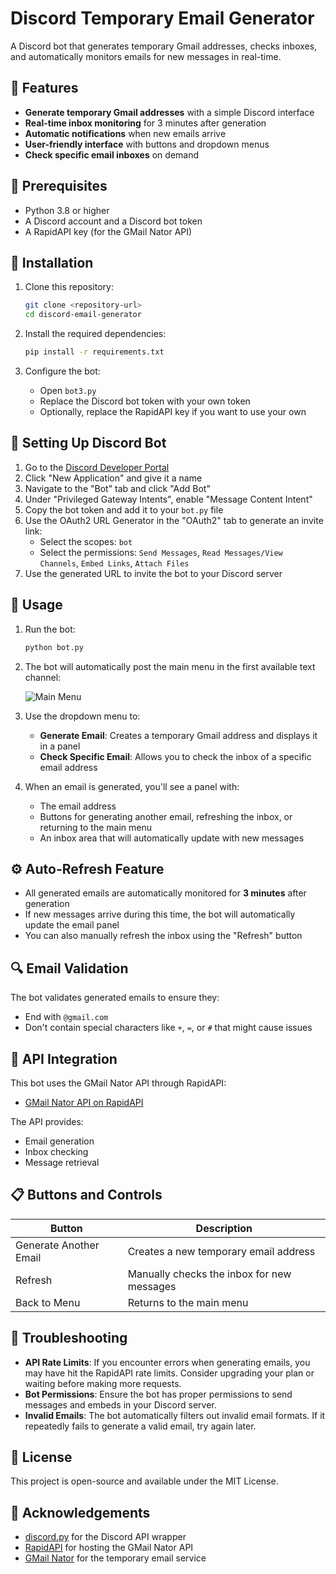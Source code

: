 # Discord Temporary Email Generator

A Discord bot that generates temporary Gmail addresses, checks inboxes, and automatically monitors emails for new messages in real-time.

## 📧 Features

- **Generate temporary Gmail addresses** with a simple Discord interface
- **Real-time inbox monitoring** for 3 minutes after generation
- **Automatic notifications** when new emails arrive
- **User-friendly interface** with buttons and dropdown menus
- **Check specific email inboxes** on demand

## 🔧 Prerequisites

- Python 3.8 or higher
- A Discord account and a Discord bot token
- A RapidAPI key (for the GMail Nator API)

## 🚀 Installation

1. Clone this repository:
   ```bash
   git clone <repository-url>
   cd discord-email-generator
   ```

2. Install the required dependencies:
   ```bash
   pip install -r requirements.txt
   ```

3. Configure the bot:
   - Open `bot3.py` 
   - Replace the Discord bot token with your own token
   - Optionally, replace the RapidAPI key if you want to use your own

## 🔐 Setting Up Discord Bot

1. Go to the [Discord Developer Portal](https://discord.com/developers/applications)
2. Click "New Application" and give it a name
3. Navigate to the "Bot" tab and click "Add Bot"
4. Under "Privileged Gateway Intents", enable "Message Content Intent"
5. Copy the bot token and add it to your `bot.py` file
6. Use the OAuth2 URL Generator in the "OAuth2" tab to generate an invite link:
   - Select the scopes: `bot`
   - Select the permissions: `Send Messages`, `Read Messages/View Channels`, `Embed Links`, `Attach Files`
7. Use the generated URL to invite the bot to your Discord server

## 📝 Usage

1. Run the bot:
   ```bash
   python bot.py
   ```

2. The bot will automatically post the main menu in the first available text channel:

   ![Main Menu]([https://imgur.com/dzaLDBo])

3. Use the dropdown menu to:
   - **Generate Email**: Creates a temporary Gmail address and displays it in a panel
   - **Check Specific Email**: Allows you to check the inbox of a specific email address

4. When an email is generated, you'll see a panel with:
   - The email address
   - Buttons for generating another email, refreshing the inbox, or returning to the main menu
   - An inbox area that will automatically update with new messages

## ⚙️ Auto-Refresh Feature

- All generated emails are automatically monitored for **3 minutes** after generation
- If new messages arrive during this time, the bot will automatically update the email panel
- You can also manually refresh the inbox using the "Refresh" button

## 🔍 Email Validation

The bot validates generated emails to ensure they:
- End with `@gmail.com`
- Don't contain special characters like `+`, `=`, or `#` that might cause issues

## 🔄 API Integration

This bot uses the GMail Nator API through RapidAPI:
- [GMail Nator API on RapidAPI](https://rapidapi.com/calvinloveland335703-0p6BxLYIH8f/api/gmailnator)

The API provides:
- Email generation
- Inbox checking
- Message retrieval

## 📋 Buttons and Controls

| Button | Description |
|--------|-------------|
| Generate Another Email | Creates a new temporary email address |
| Refresh | Manually checks the inbox for new messages |
| Back to Menu | Returns to the main menu |

## 🤔 Troubleshooting

- **API Rate Limits**: If you encounter errors when generating emails, you may have hit the RapidAPI rate limits. Consider upgrading your plan or waiting before making more requests.
- **Bot Permissions**: Ensure the bot has proper permissions to send messages and embeds in your Discord server.
- **Invalid Emails**: The bot automatically filters out invalid email formats. If it repeatedly fails to generate a valid email, try again later.

## 📄 License

This project is open-source and available under the MIT License.

## 🙏 Acknowledgements

- [discord.py](https://github.com/Rapptz/discord.py) for the Discord API wrapper
- [RapidAPI](https://rapidapi.com/) for hosting the GMail Nator API
- [GMail Nator](https://www.gmailnator.com/) for the temporary email service

